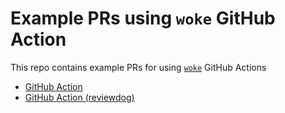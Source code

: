 # Example PRs using `woke` GitHub Action

This repo contains example PRs for using [`woke`](https://getwoke.tech) GitHub Actions

- [GitHub Action](https://github.com/marketplace/actions/run-woke)
- [GitHub Action (reviewdog)](https://github.com/marketplace/actions/run-woke-with-reviewdog)
